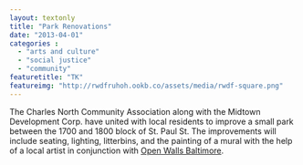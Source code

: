 ```yaml
---
layout: textonly
title: "Park Renovations"
date: "2013-04-01"
categories :
  - "arts and culture"
  - "social justice"
  - "community"
featuretitle: "TK"
featureimg: "http://rwdfruhoh.ookb.co/assets/media/rwdf-square.png"
---
```


The Charles North Community Association along with the Midtown Development Corp. have united with local residents to improve a small park between the 1700 and 1800 block of St. Paul St. The improvements will include seating, lighting, litterbins, and the painting of a mural with the help of a local artist in conjunction with [Open Walls Baltimore][OWB].

[OWB]: http://openwallsbaltimore.com/

